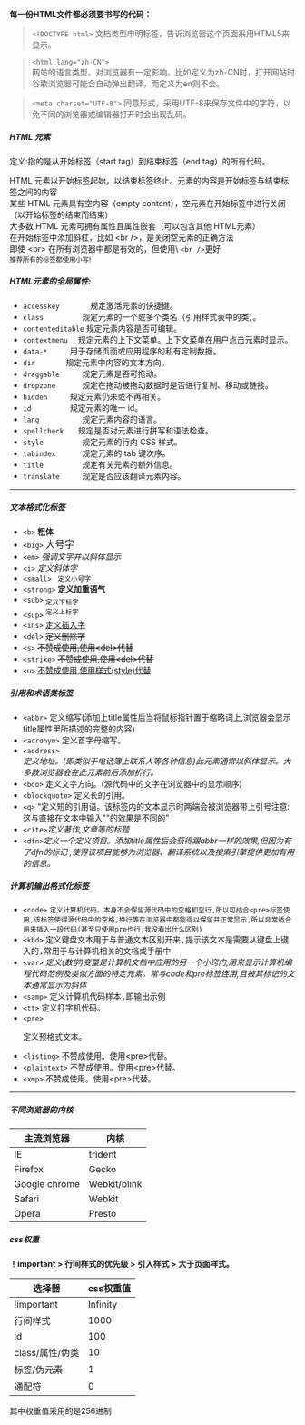 **每一份HTML文件都必须要书写的代码：**
> `<!DOCTYPE html>` 
文档类型申明标签，告诉浏览器这个页面采用HTML5来显示。

> `<html lang="zh-CN">`  
网站的语言类型。对浏览器有一定影响。比如定义为zh-CN时，打开网站时谷歌浏览器可能会自动弹出翻译，而定义为en则不会。

> `<meta charset="UTF-8">` 
同意形式，采用UTF-8来保存文件中的字符，以免不同的浏览器或编辑器打开时会出现乱码。



##### HTML 元素

定义:指的是从开始标签（start tag）到结束标签（end tag）的所有代码。

HTML 元素以开始标签起始，以结束标签终止。元素的内容是开始标签与结束标签之间的内容  
某些 HTML 元素具有空内容（empty content），空元素在开始标签中进行关闭（以开始标签的结束而结束）  
大多数 HTML 元素可拥有属性且属性嵌套（可以包含其他 HTML元素）  
在开始标签中添加斜杠，比如 \<br />，是关闭空元素的正确方法  
即使 \<br> 在所有浏览器中都是有效的，但使用\ `<br />`更好  
<small>推荐所有的标签都使用小写!</small>

##### HTML元素的全局属性:

- `accesskey 	   ` 规定激活元素的快捷键。  
- `class 		 ` 规定元素的一个或多个类名（引用样式表中的类）。   
- `contenteditable` 规定元素内容是否可编辑。  
- `contextmenu  ` 规定元素的上下文菜单。上下文菜单在用户点击元素时显示。  
- `data-* 	  ` 	用于存储页面或应用程序的私有定制数据。  
- `dir 		 ` 规定元素中内容的文本方向。  
- `draggable 	 ` 规定元素是否可拖动。  
- `dropzone 	 ` 规定在拖动被拖动数据时是否进行复制、移动或链接。   
- `hidden 	  ` 	规定元素仍未或不再相关。  
- `id 		  ` 	规定元素的唯一 id。   
- `lang 		 ` 规定元素内容的语言。  
- `spellcheck   ` 	规定是否对元素进行拼写和语法检查。  
- `style 		 ` 规定元素的行内 CSS 样式。  
- `tabindex 	 ` 规定元素的 tab 键次序。  
- `title 		 ` 规定有关元素的额外信息。  
- `translate 	 ` 规定是否应该翻译元素内容。  

----

##### 文本格式化标签     
- `<b>`			    <b>粗体</b>    
- `<big>`			<big>大号字</big>    
- `<em>` 			<em>强调文字并以斜体显示</em>  
- `<i>` 			<i>定义斜体字</i>  	
- `<small> `		<small>定义小号字</small>  
- `<strong>` 		<strong>定义加重语气</strong>       
- `<sub>`			<sub>定义下标字</sub>         
- `<sup>`			<sup>定义上标字</sup>      
- `<ins>`			<ins>定义插入字</ins>      
- `<del>`			<del>定义删除字</del>      
- `<s>` 			<s>不赞成使用,使用\<del>代替</s>       
- `<strike>` 		<strike>不赞成使用,使用\<del>代替</strike>        
- `<u>` 			<u>不赞成使用,使用样式(style)代替</u>     

##### 引用和术语类标签      
- `<abbr>` <abbr>定义缩写(添加上title属性后当将鼠标指针置于缩略词上,浏览器会显示title属性里所描述的完整的内容)</abbr>  
- `<acronym>` <acronym>定义首字母缩写。</acronym>    
- `<address>`  <address>定义地址。(即类似于电话簿上联系人等各种信息)此元素通常以斜体显示。大多数浏览器会在此元素前后添加折行。</address>    
- `<bdo>`  <bdo>定义文字方向。(源代码中的文字在浏览器中的显示顺序)</bdo>	  
- `<blockquote>` <blockpuote>定义长的引用。</blockpuote>	  
- `<q>` <q>定义短的引用语。该标签内的文本显示时两端会被浏览器带上引号注意:这与直接在文本中输入""的效果是不同的</q>	  
- `<cite>`<cite>定义著作,文章等的标题</cite>	
- `<dfn>`<dfn>定义一个定义项目。添加title属性后会获得跟abbr一样的效果,但因为有了dfn的标记	,使得该项目能够为浏览器、翻译系统以及搜索引擎提供更加有用的信息。</dfn>	          

##### 计算机输出格式化标签    
- `<code>`		<code>定义计算机代码。本身不会保留源代码中的空格和空行,所以可结合\<pre>标签使用,该标签使得源代码中的空格,换行等在浏览器中都能得以保留并正常显示,所以非常适合用来插入一段代码(甚至只使用pre也行,我没看出什么区别)</code>    
- `<kbd>` 		<kbd>定义键盘文本用于与普通文本区别开来,提示该文本是需要从键盘上键入的,常用于与计算机相关的文档或手册中</kbd>    
- `<var>` 		<var>定义(数学)变量是计算机文档中应用的另一个小窍门,用来显示计算机编程代码范例及类似方面的特定元素。常与code和pre标签连用,且被其标记的文本通常显示为斜体</var>    
- `<samp>`		<samp>定义计算机代码样本,即输出示例</samp>    
- `<tt>` 			<tt>定义打字机代码。</tt>                 
- `<pre>`			<pre>定义预格式文本。</pre>    
- `<listing>`     不赞成使用。使用\<pre>代替。     
- `<plaintext>`	不赞成使用。使用\<pre>代替。     
- `<xmp>`			不赞成使用。使用\<pre>代替。    
----
##### 不同浏览器的内核

|主流浏览器			|内核		|	
|------				|------ 	|
|IE					|trident	
|Firefox			|Gecko		|	
|Google chrome		|Webkit/blink|	
|Safari				|Webkit		|	
|Opera				|Presto		|	



##### css权重

**！important > 行间样式的优先级 > 引入样式 > 大于页面样式。**

|选择器          |css权重值|
|--------		|-------|
|!important		|Infinity|
|行间样式		|1000	|
|id				|100	|
|class/属性/伪类	|10		|
|标签/伪元素		|1		|
|通配符			|0		|

其中权重值采用的是256进制  
